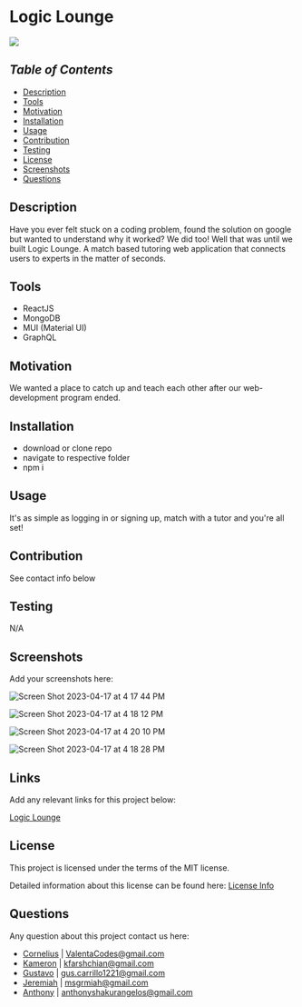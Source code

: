 # Logic Lounge

<a href="https://choosealicense.com/licenses/mit">
<img src="https://img.shields.io/badge/License-MIT-blue" />
</a>

## _Table of Contents_

- [Description](#description)
- [Tools](#tools)
- [Motivation](#motivation)
- [Installation](#installation)
- [Usage](#usage)
- [Contribution](#contribution)
- [Testing](#testing)
- [License](#license)
- [Screenshots](#screenshots)
- [Questions](#questions)

## **Description**

Have you ever felt stuck on a coding problem, found the solution on google but wanted to understand why it worked? We did too! Well that was until we built Logic Lounge. A match based tutoring web application that connects users to experts in the matter of seconds.

## **Tools**

- ReactJS
- MongoDB
- MUI (Material UI)
- GraphQL

## **Motivation**

We wanted a place to catch up and teach each other after our web-development program ended.

## **Installation**

- download or clone repo
- navigate to respective folder
- npm i

## **Usage**

It's as simple as logging in or signing up, match with a tutor and you're all set!

## **Contribution**

See contact info below

## **Testing**

N/A

## **Screenshots**

Add your screenshots here:

![Screen Shot 2023-04-17 at 4 17 44 PM](https://user-images.githubusercontent.com/92850947/232623168-96507a18-5122-45e9-931b-bd3d14fda126.png)

![Screen Shot 2023-04-17 at 4 18 12 PM](https://user-images.githubusercontent.com/92850947/232623208-ca5748e8-ac5f-4740-82ee-96e07696152a.png)

![Screen Shot 2023-04-17 at 4 20 10 PM](https://user-images.githubusercontent.com/92850947/232623222-cd0d9815-39ce-496a-981a-816572971409.png)

![Screen Shot 2023-04-17 at 4 18 28 PM](https://user-images.githubusercontent.com/92850947/232623237-a04936b7-afad-4d1c-b96c-cb47abef6ed0.png)

## **Links**

Add any relevant links for this project below:

[Logic Lounge](https://logic-lounge-production.up.railway.app/)

## License

This project is licensed under the terms of the MIT license.

Detailed information about this license can be found here: [License Info](https://choosealicense.com/licenses/mit)

## Questions

Any question about this project contact us here:

- [Cornelius](https://github.com/ValentaCodes) | <ValentaCodes@gmail.com>
- [Kameron](https://github.com/kfarshchian) | <kfarshchian@gmail.com>
- [Gustavo](https://github.com/0zrk23) | <gus.carrillo1221@gmail.com>
- [Jeremiah](https://github.com/MiahHub) | <msgrmiah@gmail.com>
- [Anthony](https://github.com/Anthonyshakurangelos) | <anthonyshakurangelos@gmail.com>
